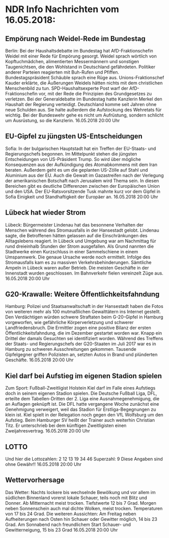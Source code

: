 # NDR Info Nachrichten vom 16.05.2018:


## Empörung nach Weidel-Rede im Bundestag
Berlin: Bei der Haushaltsdebatte im Bundestag hat AfD-Fraktionschefin Weidel mit einer Rede für Empörung gesorgt. Weidel sprach wörtlich von Kopftuchmädchen, alimentierten Messermännern und sonstigen Taugenichtsen, die den Wohlstand in Deutschland gefährdeten. Politiker anderer Parteien reagierten mit Buh-Rufen und Pfiffen. Bundestagspräsident Schäuble sprach eine Rüge aus. Unions-Fraktionschef Kauder erklärte, die Äußerungen Weidels hätten nichts mit dem christlichen Menschenbild zu tun. SPD-Haushaltsexperte Post warf der AfD-Fraktionschefin vor, mit der Rede die Prinzipien des Grundgesetzes zu verletzen. Bei der Generaldebatte im Bundestag hatte Kanzlerin Merkel den Haushalt der Regierung verteidigt. Deutschland komme seit Jahren ohne neue Schulden aus. Sie halte außerdem die Aufstockung des Wehretats für wichtig. Bei der Bundeswehr gehe es nicht um Aufrüstung, sondern schlicht um Ausrüstung, so die Kanzlerin. 16.05.2018 20:00 Uhr 

## EU-Gipfel zu jüngsten US-Entscheidungen
Sofia: In der bulgarischen Hauptstadt hat ein Treffen der EU-Staats- und Regierungschefs begonnen. Im Mittelpunkt stehen die jüngsten Entscheidungen von US-Präsident Trump. So wird über mögliche Konsequenzen aus der Aufkündigung des Atomabkommens mit dem Iran beraten. Außerdem geht es um die geplanten US-Zölle auf Stahl und Aluminium aus der EU. Auch die Gewalt im Gazastreifen nach der Verlegung der amerikanischen Botschaft nach Jerusalem wird Thema sein. In diesen Bereichen gibt es deutliche Differenzen zwischen der Europäischen Union und den USA. Der EU-Ratsvorsitzende Tusk mahnte kurz vor dem Gipfel in Sofia Einigkeit und Standhaftigkeit der Europäer an. 16.05.2018 20:00 Uhr 

## Lübeck hat wieder Strom
Lübeck:		Bürgermeister Lindenau hat das besonnene Verhalten der Menschen während des Stromausfalls in der Hansestadt gelobt. Lindenau sagte, die Betroffenen hätten gelassen auf die Einschränkungen des Alltagslebens reagiert. In Lübeck und Umgebung war am Nachmittag für rund dreieinhalb Stunden der Strom ausgefallen. Als Grund nannten die  Stadtwerke einen Kurzschluss in einer Sammelschiene in einem Umspannwerk. Die genaue Ursache werde noch ermittelt. Infolge des Stromausfalls kam es zu massiven Verkehrsbehinderungen. Sämtliche Ampeln in Lübeck waren außer Betrieb. Die meisten Geschäfte in der Innenstadt wurden geschlossen. Im Bahnverkehr fielen vereinzelt Züge aus. 16.05.2018 20:00 Uhr 

## G20-Krawalle: Weitere Öffentlichkeitsfahndung
Hamburg: 	Polizei und Staatsanwaltschaft in der Hansestadt haben die Fotos von weiteren mehr als 100 mutmaßlichen Gewalttätern ins Internet gestellt. Den Verdächtigen würden schwere Straftaten beim G-20-Gipfel in Hamburg vorgeworfen, wie gefährliche Körperverletzung und schwerer Landfriedensbruch. Die Ermittler zogen eine positive Bilanz der ersten Öffentlichkeitsfahndung, die im Dezember gestartet worden war. Knapp ein Drittel der damals Gesuchten sei identifiziert worden. Während des Treffens der Staats- und Regierungschefs der G20-Staaten im Juli 2017 war es in Hamburg zu schweren Ausschreitungen gekommen. Tausende Gipfelgegner griffen Polizisten an, setzten Autos in Brand und plünderten Geschäfte. 16.05.2018 20:00 Uhr 

## Kiel darf bei Aufstieg im eigenen Stadion spielen
Zum Sport:	Fußball-Zweitligist Holstein Kiel darf im Falle eines Aufstiegs doch in seinem eigenen Stadion spielen. Die Deutsche Fußball Liga, DFL, erteilte dem Tabellen-Dritten der 2. Liga eine Ausnahmegenehmigung, die an Auflagen geknüpft ist. Die DFL hatte vergangene Woche zunächst eine Genehmigung verweigert, weil das Stadion für Erstliga-Begegnungen zu klein ist. Kiel spielt in der Relegation noch gegen den VfL Wolfsburg um den Aufstieg. Beim Hamburger SV heißt der Trainer auch weiterhin Christian Titz. Er unterschrieb bei dem künftigen Zweitligisten einen Zweijahresvertrag. 16.05.2018 20:00 Uhr 

## LOTTO
Und hier die Lottozahlen:
2	12      13      19	 34	      46
Superzahl:		9
Diese Angaben sind ohne Gewähr!! 16.05.2018 20:00 Uhr 

## Wettervorhersage
Das Wetter:
Nachts lockere bis wechselnde Bewölkung und vor allem im südlichen Binnenland vorerst lokale Schauer, teils noch mit Blitz und Donner. Ab Mitternacht meist trocken. Tiefstwerte 12 bis 7 Grad. Morgen neben Sonnenschein auch mal dichte Wolken, meist trocken. Temperaturen von 17 bis 24 Grad. Die weiteren Aussichten: Am Freitag neben Aufheiterungen nach Osten hin Schauer oder Gewitter möglich, 14 bis 23 Grad. Am Sonnabend nach freundlichem Start Schauer- und Gewitterneigung, 15 bis 23 Grad 16.05.2018 20:00 Uhr 
